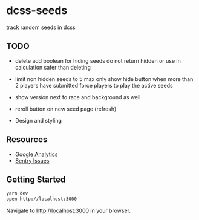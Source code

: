 
# dcss-seeds
track random seeds in dcss

## TODO

- delete
  add boolean for hiding seeds
  do not return hidden or use in calculation
  safer than deleting

- limit non hidden seeds to 5 max
  only show hide button when more than 2 players have submitted
  force players to play the active seeds

- show version next to race and background as well

- reroll button on new seed page (refresh)

- Design and styling

## Resources

- [Google Analytics](https://analytics.google.com/analytics/web/#/a106090287w244212901p227276709/admin)
- [Sentry Issues](https://sentry.io/organizations/dcss/issues/?project=5403737&statsPeriod=14d)

## Getting Started

```bash
yarn dev
open http://localhost:3000
```

Navigate to [http://localhost:3000](http://localhost:3000) in your browser.
